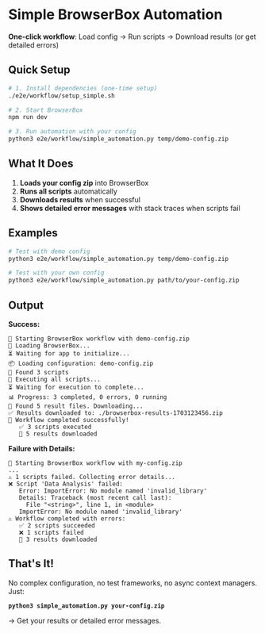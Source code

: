 # Simple BrowserBox Automation

**One-click workflow**: Load config → Run scripts → Download results (or get detailed errors)

## Quick Setup

```bash
# 1. Install dependencies (one-time setup)
./e2e/workflow/setup_simple.sh

# 2. Start BrowserBox
npm run dev

# 3. Run automation with your config
python3 e2e/workflow/simple_automation.py temp/demo-config.zip
```

## What It Does

1. **Loads your config zip** into BrowserBox
2. **Runs all scripts** automatically  
3. **Downloads results** when successful
4. **Shows detailed error messages** with stack traces when scripts fail

## Examples

```bash
# Test with demo config
python3 e2e/workflow/simple_automation.py temp/demo-config.zip

# Test with your own config
python3 e2e/workflow/simple_automation.py path/to/your-config.zip
```

## Output

**Success:**
```
🚀 Starting BrowserBox workflow with demo-config.zip
📱 Loading BrowserBox...
⏳ Waiting for app to initialize...
📦 Loading configuration: demo-config.zip
📝 Found 3 scripts
🚀 Executing all scripts...
⏳ Waiting for execution to complete...
📊 Progress: 3 completed, 0 errors, 0 running
📁 Found 5 result files. Downloading...
✅ Results downloaded to: ./browserbox-results-1703123456.zip
🎉 Workflow completed successfully!
   ✅ 3 scripts executed
   📁 5 results downloaded
```

**Failure with Details:**
```
🚀 Starting BrowserBox workflow with my-config.zip
...
⚠️ 1 scripts failed. Collecting error details...
❌ Script 'Data Analysis' failed:
   Error: ImportError: No module named 'invalid_library'
   Details: Traceback (most recent call last):
     File "<string>", line 1, in <module>
   ImportError: No module named 'invalid_library'
⚠️ Workflow completed with errors:
   ✅ 2 scripts succeeded
   ❌ 1 scripts failed
   📁 3 results downloaded
```

## That's It!

No complex configuration, no test frameworks, no async context managers. Just:

**`python3 simple_automation.py your-config.zip`**

→ Get your results or detailed error messages.